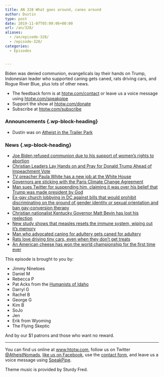```yaml
---
title: AN 328 What goes around, canes around
author: Dustin
type: post
date: 2019-11-07T05:09:06+00:00
url: /an/328/
aliases:
  - /an/episode-328/
  - /episode-328/
categories:
  - Episodes


---
```

<div id="buzzsprout-player-10552781"></div><script src="https://www.buzzsprout.com/1983601/10552781-328-what-goes-around-canes-around.js?container_id=buzzsprout-player-10552781&player=small" type="text/javascript" charset="utf-8"></script>

Biden was denied communion, evangelicals lay their hands on Trump, Indonesian leader who supported caning gets caned, rats driving cars, and Rogue River Blue, plus lots of other news.

<!--more-->

  * The feedback form is at [htotw.com/contact](https://htotw.com/contact) or leave us a voice message using <a href="https://htotw.com/speakpipe" target="_blank" rel="noopener noreferrer">htotw.com/speakpipe</a>
  * Support the show at <a href="https://htotw.com/donate" target="_blank" rel="noopener noreferrer">htotw.com/donate</a>
  * Subscribe at <a href="https://htotw.com/subscribe" target="_blank" rel="noopener noreferrer">htotw.com/subscribe</a>

### Announcements {.wp-block-heading}

  * Dustin was on [Atheist in the Trailer Park][1]

### News {.wp-block-heading}

  * [Joe Biden refused communion due to his support of women&#8217;s rights to abortion][2]
  * [Christian Leaders Lay Hands on and Pray for Donald Trump Ahead of Impeachment Vote][3]
  * [TV preacher Paula White has a new job at the White House][4]
  * [Governors are sticking with the Paris Climate Change Agreement][5]
  * [Man sues Twitter for suspending him, claiming it was over his belief that Trump was made president by God][6]
  * [Ex-gay church lobbying in DC against bills that would prohibit discriminating on the ground of gender identity or sexual orientation and ban gay-conversion therapy][7]
  * [Christian nationalist Kentucky Governor Matt Bevin has lost his reelection][8]
  * [New study shows that measles resets the immune system, wiping out it&#8217;s memory][9]
  * [Man who advocated caning for adultery gets caned for adultery][10]
  * [Rats love driving tiny cars, even when they don’t get treats][11]
  * [An American cheese has won the world championship for the first time ever][12]

This episode is brought to you by:

  * Jimmy Ninetoes
  * Daniel M
  * Rebecca P
  * Pat Acks from the <a href="https://www.humanistsofidaho.org" target="_blank" rel="noopener noreferrer">Humanists of Idaho</a>
  * Darryl G
  * Rachel B
  * George G
  * Kim B
  * SoJo
  * Jen
  * Erik from Wyoming
  * The Flying Skeptic

And by our $1 patrons and those who want no reward.

<hr class="wp-block-separator" />

You can find us online at <a href="https://www.htotw.com/" target="_blank" rel="noopener noreferrer">www.htotw.com</a>, follow us on Twitter <a href="https://htotw.com/twitter" target="_blank" rel="noopener noreferrer">@AtheistNomads</a>, <a href="https://htotw.com/facebook" target="_blank" rel="noopener noreferrer">like us on Facebook</a>, use the [contact form](https://htotw.com/contact), and leave us a voice message using <a href="https://htotw.com/speakpipe" target="_blank" rel="noopener noreferrer">SpeakPipe</a>.

Theme music is provided by Sturdy Fred.

 [1]: http://trailerparkatheist.libsyn.com/episode-267-interview-with-dustin-from-atheist-nomads
 [2]: https://www.sltrib.com/religion/global/2019/10/29/bidens-communion-denial/
 [3]: https://www.thenewcivilrightsmovement.com/2019/10/christian-leaders-lay-hands-on-and-pray-for-donald-trump-ahead-of-impeachment-vote/
 [4]: https://www.au.org/blogs/paula-white-job
 [5]: https://www.newsweek.com/trump-paris-climate-change-agreement-governors-republican-democrat-1469769
 [6]: https://www.techdirt.com/articles/20191030/12465443292/man-sues-twitter-1-billion-claiming-his-accounts-suspension-violated-his-right-to-worship-president-trump-as-demigod.shtml
 [7]: https://www.nbcnews.com/feature/nbc-out/ex-gays-descend-upon-d-c-lobby-against-lgbtq-rights-n1074211
 [8]: https://friendlyatheist.patheos.com/2019/11/05/kentucky-gop-governor-matt-bevin-a-christian-nationalist-loses-re-election-bid/
 [9]: https://www.theguardian.com/science/2019/oct/31/measles-wipes-out-immune-systems-memory-study-finds
 [10]: https://www-m.cnn.com/2019/11/01/asia/indonesia-adultery-caning-scli-intl/index.html
 [11]: https://arstechnica.com/science/2019/11/these-rats-learned-to-drive-tiny-cars-for-science/
 [12]: https://www.cnn.com/travel/article/world-champion-cheese-2019-rogue-river-blue-trnd/index.html